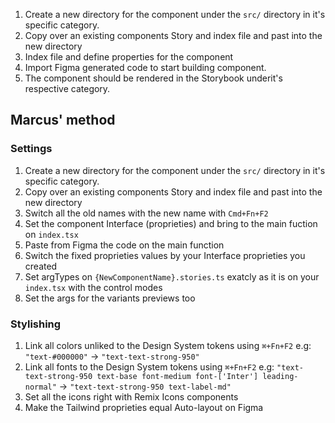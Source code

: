 1. Create a new directory for the component under the `src/` directory in it's specific category.
2. Copy over an existing components Story and index file and past into the new directory
3. Index file and define properties for the component
4. Import Figma generated code to start building component.
5. The component should be rendered in the Storybook underit's respective category.

## Marcus' method

### Settings
1. Create a new directory for the component under the `src/` directory in it's specific category.
2. Copy over an existing components Story and index file and past into the new directory
4. Switch all the old names with the new name with `Cmd+Fn+F2`
3. Set the component Interface (proprieties) and bring to the main fuction on `index.tsx`
4. Paste from Figma the code on the main function
5. Switch the fixed proprieties values by your Interface proprieties you created
6. Set argTypes on `{NewComponentName}.stories.ts` exatcly as it is on your `index.tsx` with the control modes
7. Set the args for the variants previews too

### Stylishing
1. Link all colors unliked to the Design System tokens using `⌘+Fn+F2`
    e.g: `"text-#000000"` -> `"text-text-strong-950"`
2. Link all fonts to the Design System tokens using `⌘+Fn+F2`
    e.g: `"text-text-strong-950 text-base font-medium font-['Inter'] leading-normal"` -> `"text-text-strong-950 text-label-md"`
3. Set all the icons right with Remix Icons components
4. Make the Tailwind proprieties equal Auto-layout on Figma
